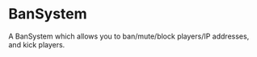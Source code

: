 # BanSystem

A BanSystem which allows you to ban/mute/block players/IP addresses, and kick players.
